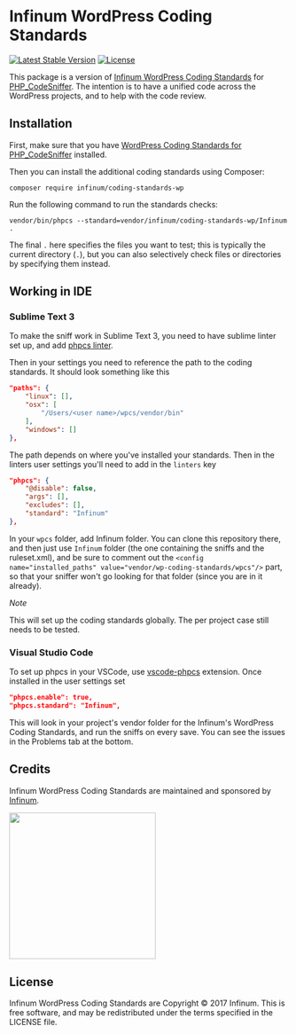 # Infinum WordPress Coding Standards

[![Latest Stable Version](https://poser.pugx.org/infinum/coding-standards-wp/v/stable)](https://packagist.org/packages/infinum/coding-standards-wp)
[![License](https://poser.pugx.org/infinum/coding-standards-wp/license)](https://packagist.org/packages/infinum/coding-standards-wp)

This package is a version of [Infinum WordPress Coding Standards](https://handbook.infinum.co/books/wordpress) for [PHP_CodeSniffer](https://github.com/squizlabs/PHP_CodeSniffer/). The intention is to have a unified code across the WordPress projects, and to help with the code review.

## Installation

First, make sure that you have [WordPress Coding Standards for PHP_CodeSniffer](https://github.com/WordPress-Coding-Standards/WordPress-Coding-Standards) installed.

Then you can install the additional coding standards using Composer:

`composer require infinum/coding-standards-wp`

Run the following command to run the standards checks:

```
vendor/bin/phpcs --standard=vendor/infinum/coding-standards-wp/Infinum .
```

The final `.` here specifies the files you want to test; this is typically the current directory (`.`), but you can also selectively check files or directories by specifying them instead.

## Working in IDE

### Sublime Text 3

To make the sniff work in Sublime Text 3, you need to have sublime linter set up, and add [phpcs linter](https://github.com/SublimeLinter/SublimeLinter-phpcs).

Then in your settings you need to reference the path to the coding standards. It should look something like this

```json
"paths": {
    "linux": [],
    "osx": [
        "/Users/<user name>/wpcs/vendor/bin"
    ],
    "windows": []
},
```

The path depends on where you've installed your standards. Then in the linters user settings you'll need to add in the `linters` key

```json
"phpcs": {
    "@disable": false,
    "args": [],
    "excludes": [],
    "standard": "Infinum"
},
```

In your `wpcs` folder, add Infinum folder. You can clone this repository there, and then just use `Infinum` folder (the one containing the sniffs and the ruleset.xml), and be sure to comment out the `<config name="installed_paths" value="vendor/wp-coding-standards/wpcs"/>` part, so that your sniffer won't go looking for that folder (since you are in it already).

*Note*

This will set up the coding standards globally. The per project case still needs to be tested.

### Visual Studio Code

To set up phpcs in your VSCode, use [vscode-phpcs](https://github.com/ikappas/vscode-phpcs/) extension. Once installed in the user settings set

```json
"phpcs.enable": true,
"phpcs.standard": "Infinum",
```

This will look in your project's vendor folder for the Infinum's WordPress Coding Standards, and run the sniffs on every save. You can see the issues in the Problems tab at the bottom.

## Credits

Infinum WordPress Coding Standards are maintained and sponsored by
[Infinum](https://www.infinum.co).

<img src="https://infinum.co/infinum.png" width="264">

## License

Infinum WordPress Coding Standards are Copyright © 2017 Infinum. This is free software, and may be redistributed under the terms specified in the LICENSE file.
